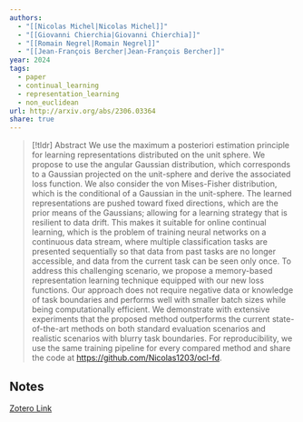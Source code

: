 ```yaml
---
authors:
  - "[[Nicolas Michel|Nicolas Michel]]"
  - "[[Giovanni Chierchia|Giovanni Chierchia]]"
  - "[[Romain Negrel|Romain Negrel]]"
  - "[[Jean-François Bercher|Jean-François Bercher]]"
year: 2024
tags:
  - paper
  - continual_learning
  - representation_learning
  - non_euclidean
url: http://arxiv.org/abs/2306.03364
share: true
---
```



> [!tldr] Abstract
> We use the maximum a posteriori estimation principle for learning representations distributed on the unit sphere. We propose to use the angular Gaussian distribution, which corresponds to a Gaussian projected on the unit-sphere and derive the associated loss function. We also consider the von Mises-Fisher distribution, which is the conditional of a Gaussian in the unit-sphere. The learned representations are pushed toward fixed directions, which are the prior means of the Gaussians; allowing for a learning strategy that is resilient to data drift. This makes it suitable for online continual learning, which is the problem of training neural networks on a continuous data stream, where multiple classification tasks are presented sequentially so that data from past tasks are no longer accessible, and data from the current task can be seen only once. To address this challenging scenario, we propose a memory-based representation learning technique equipped with our new loss functions. Our approach does not require negative data or knowledge of task boundaries and performs well with smaller batch sizes while being computationally efficient. We demonstrate with extensive experiments that the proposed method outperforms the current state-of-the-art methods on both standard evaluation scenarios and realistic scenarios with blurry task boundaries. For reproducibility, we use the same training pipeline for every compared method and share the code at https://github.com/Nicolas1203/ocl-fd.



## Notes

[Zotero Link](zotero://select/library/items/H6I2ZLH8)


